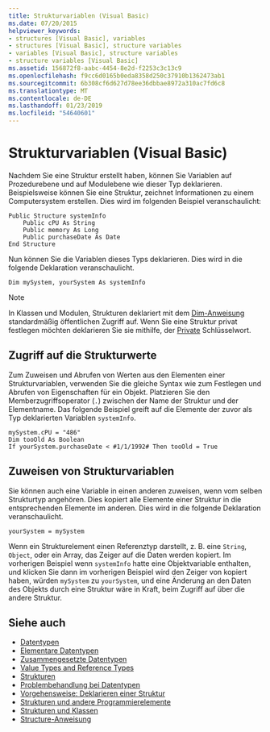 ```yaml
---
title: Strukturvariablen (Visual Basic)
ms.date: 07/20/2015
helpviewer_keywords:
- structures [Visual Basic], variables
- structures [Visual Basic], structure variables
- variables [Visual Basic], structure variables
- structure variables [Visual Basic]
ms.assetid: 156872f8-aabc-4454-8e2d-f2253c3c13c9
ms.openlocfilehash: f9cc6d0165b0eda8358d250c37910b1362473ab1
ms.sourcegitcommit: 6b308cf6d627d78ee36dbbae8972a310ac7fd6c8
ms.translationtype: MT
ms.contentlocale: de-DE
ms.lasthandoff: 01/23/2019
ms.locfileid: "54640601"
---
```

# <a name="structure-variables-visual-basic"></a>Strukturvariablen (Visual Basic)
Nachdem Sie eine Struktur erstellt haben, können Sie Variablen auf Prozedurebene und auf Modulebene wie dieser Typ deklarieren. Beispielsweise können Sie eine Struktur, zeichnet Informationen zu einem Computersystem erstellen. Dies wird im folgenden Beispiel veranschaulicht:  
  
```  
Public Structure systemInfo  
    Public cPU As String  
    Public memory As Long  
    Public purchaseDate As Date  
End Structure  
```  
  
 Nun können Sie die Variablen dieses Typs deklarieren. Dies wird in die folgende Deklaration veranschaulicht.  
  
```  
Dim mySystem, yourSystem As systemInfo  
```  
  
> [!NOTE]
>  In Klassen und Modulen, Strukturen deklariert mit dem [Dim-Anweisung](../../../../visual-basic/language-reference/statements/dim-statement.md) standardmäßig öffentlichen Zugriff auf. Wenn Sie eine Struktur privat festlegen möchten deklarieren Sie sie mithilfe, der [Private](../../../../visual-basic/language-reference/modifiers/private.md) Schlüsselwort.  
  
## <a name="access-to-structure-values"></a>Zugriff auf die Strukturwerte  
 Zum Zuweisen und Abrufen von Werten aus den Elementen einer Strukturvariablen, verwenden Sie die gleiche Syntax wie zum Festlegen und Abrufen von Eigenschaften für ein Objekt. Platzieren Sie den Memberzugriffsoperator (`.`) zwischen der Name der Struktur und der Elementname. Das folgende Beispiel greift auf die Elemente der zuvor als Typ deklarierten Variablen `systemInfo`.  
  
```  
mySystem.cPU = "486"  
Dim tooOld As Boolean  
If yourSystem.purchaseDate < #1/1/1992# Then tooOld = True  
```  
  
## <a name="assigning-structure-variables"></a>Zuweisen von Strukturvariablen  
 Sie können auch eine Variable in einen anderen zuweisen, wenn vom selben Strukturtyp angehören. Dies kopiert alle Elemente einer Struktur in die entsprechenden Elemente im anderen. Dies wird in die folgende Deklaration veranschaulicht.  
  
```  
yourSystem = mySystem  
```  
  
 Wenn ein Strukturelement einen Referenztyp darstellt, z. B. eine `String`, `Object`, oder ein Array, das Zeiger auf die Daten werden kopiert. Im vorherigen Beispiel wenn `systemInfo` hatte eine Objektvariable enthalten, und klicken Sie dann im vorherigen Beispiel wird den Zeiger von kopiert haben, würden `mySystem` zu `yourSystem`, und eine Änderung an den Daten des Objekts durch eine Struktur wäre in Kraft, beim Zugriff auf über die andere Struktur.  
  
## <a name="see-also"></a>Siehe auch
- [Datentypen](../../../../visual-basic/programming-guide/language-features/data-types/index.md)
- [Elementare Datentypen](../../../../visual-basic/programming-guide/language-features/data-types/elementary-data-types.md)
- [Zusammengesetzte Datentypen](../../../../visual-basic/programming-guide/language-features/data-types/composite-data-types.md)
- [Value Types and Reference Types](../../../../visual-basic/programming-guide/language-features/data-types/value-types-and-reference-types.md)
- [Strukturen](../../../../visual-basic/programming-guide/language-features/data-types/structures.md)
- [Problembehandlung bei Datentypen](../../../../visual-basic/programming-guide/language-features/data-types/troubleshooting-data-types.md)
- [Vorgehensweise: Deklarieren einer Struktur](../../../../visual-basic/programming-guide/language-features/data-types/how-to-declare-a-structure.md)
- [Strukturen und andere Programmierelemente](../../../../visual-basic/programming-guide/language-features/data-types/structures-and-other-programming-elements.md)
- [Strukturen und Klassen](../../../../visual-basic/programming-guide/language-features/data-types/structures-and-classes.md)
- [Structure-Anweisung](../../../../visual-basic/language-reference/statements/structure-statement.md)
